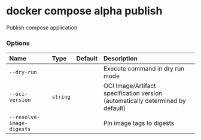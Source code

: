 # docker compose alpha publish

<!---MARKER_GEN_START-->
Publish compose application

### Options

| Name                      | Type     | Default | Description                                                                    |
|:--------------------------|:---------|:--------|:-------------------------------------------------------------------------------|
| `--dry-run`               |          |         | Execute command in dry run mode                                                |
| `--oci-version`           | `string` |         | OCI Image/Artifact specification version (automatically determined by default) |
| `--resolve-image-digests` |          |         | Pin image tags to digests                                                      |


<!---MARKER_GEN_END-->

